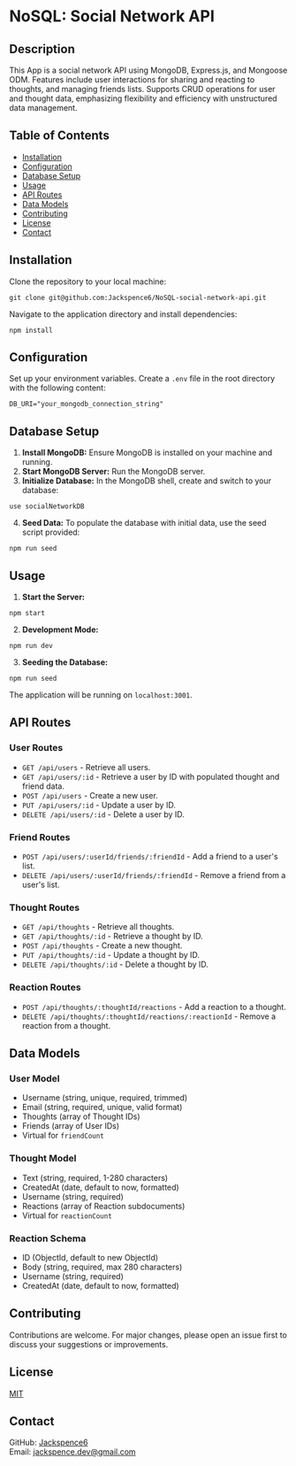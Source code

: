 # NoSQL: Social Network API

## Description

This App is a social network API using MongoDB, Express.js, and Mongoose ODM. Features include user interactions for sharing and reacting to thoughts, and managing friends lists. Supports CRUD operations for user and thought data, emphasizing flexibility and efficiency with unstructured data management.

## Table of Contents

- [Installation](#installation)
- [Configuration](#configuration)
- [Database Setup](#database-setup)
- [Usage](#usage)
- [API Routes](#api-routes)
- [Data Models](#data-models)
- [Contributing](#contributing)
- [License](#license)
- [Contact](#contact)

## Installation

Clone the repository to your local machine:

```
git clone git@github.com:Jackspence6/NoSQL-social-network-api.git
```

Navigate to the application directory and install dependencies:

```
npm install
```

## Configuration

Set up your environment variables. Create a `.env` file in the root directory with the following content:

```
DB_URI="your_mongodb_connection_string"
```

## Database Setup

1. **Install MongoDB:** Ensure MongoDB is installed on your machine and running.
2. **Start MongoDB Server:** Run the MongoDB server.
3. **Initialize Database:** In the MongoDB shell, create and switch to your database:

```
use socialNetworkDB
```

4. **Seed Data:** To populate the database with initial data, use the seed script provided:

```
npm run seed
```

## Usage

1. **Start the Server:**

```
npm start
```

2. **Development Mode:**

```
npm run dev
```

3. **Seeding the Database:**

```
npm run seed
```

The application will be running on `localhost:3001`.

## API Routes

### User Routes

- `GET /api/users` - Retrieve all users.
- `GET /api/users/:id` - Retrieve a user by ID with populated thought and friend data.
- `POST /api/users` - Create a new user.
- `PUT /api/users/:id` - Update a user by ID.
- `DELETE /api/users/:id` - Delete a user by ID.

### Friend Routes

- `POST /api/users/:userId/friends/:friendId` - Add a friend to a user's list.
- `DELETE /api/users/:userId/friends/:friendId` - Remove a friend from a user's list.

### Thought Routes

- `GET /api/thoughts` - Retrieve all thoughts.
- `GET /api/thoughts/:id` - Retrieve a thought by ID.
- `POST /api/thoughts` - Create a new thought.
- `PUT /api/thoughts/:id` - Update a thought by ID.
- `DELETE /api/thoughts/:id` - Delete a thought by ID.

### Reaction Routes

- `POST /api/thoughts/:thoughtId/reactions` - Add a reaction to a thought.
- `DELETE /api/thoughts/:thoughtId/reactions/:reactionId` - Remove a reaction from a thought.

## Data Models

### User Model

- Username (string, unique, required, trimmed)
- Email (string, required, unique, valid format)
- Thoughts (array of Thought IDs)
- Friends (array of User IDs)
- Virtual for `friendCount`

### Thought Model

- Text (string, required, 1-280 characters)
- CreatedAt (date, default to now, formatted)
- Username (string, required)
- Reactions (array of Reaction subdocuments)
- Virtual for `reactionCount`

### Reaction Schema

- ID (ObjectId, default to new ObjectId)
- Body (string, required, max 280 characters)
- Username (string, required)
- CreatedAt (date, default to now, formatted)

## Contributing

Contributions are welcome. For major changes, please open an issue first to discuss your suggestions or improvements.

## License

[MIT](LICENSE)

## Contact

GitHub: [Jackspence6](https://github.com/Jackspence6)  
Email: [jackspence.dev@gmail.com](mailto:jackspence.dev@gmail.com)
